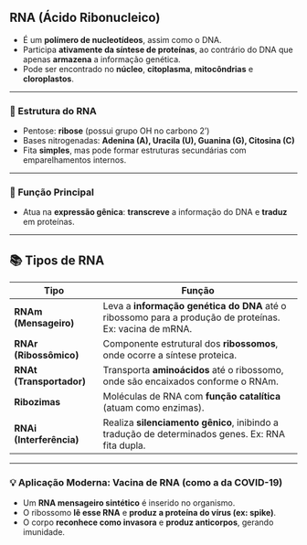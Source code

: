 ## RNA (Ácido Ribonucleico)

- É um **polímero de nucleotídeos**, assim como o DNA.
- Participa **ativamente da síntese de proteínas**, ao contrário do DNA que apenas **armazena** a informação genética.
- Pode ser encontrado no **núcleo**, **citoplasma**, **mitocôndrias** e **cloroplastos**.

---

### 🧪 Estrutura do RNA

- Pentose: **ribose** (possui grupo OH no carbono 2’)
- Bases nitrogenadas: **Adenina (A), Uracila (U), Guanina (G), Citosina (C)**  
- Fita **simples**, mas pode formar estruturas secundárias com emparelhamentos internos.

---

### 🧠 Função Principal

- Atua na **expressão gênica**: **transcreve** a informação do DNA e **traduz** em proteínas.

---

## 📚 Tipos de RNA

| **Tipo**                 | **Função**                                                                                              |
| ------------------------ | ------------------------------------------------------------------------------------------------------- |
| **RNAm (Mensageiro)**    | Leva a **informação genética do DNA** até o ribossomo para a produção de proteínas. Ex: vacina de mRNA. |
| **RNAr (Ribossômico)**   | Componente estrutural dos **ribossomos**, onde ocorre a síntese proteica.                               |
| **RNAt (Transportador)** | Transporta **aminoácidos** até o ribossomo, onde são encaixados conforme o RNAm.                        |
| **Ribozimas**            | Moléculas de RNA com **função catalítica** (atuam como enzimas).                                        |
| **RNAi (Interferência)** | Realiza **silenciamento gênico**, inibindo a tradução de determinados genes. Ex: RNA fita dupla.        |

---

### 💡 Aplicação Moderna: **Vacina de RNA (como a da COVID-19)**

- Um **RNA mensageiro sintético** é inserido no organismo.
- O ribossomo **lê esse RNA** e **produz a proteína do vírus (ex: spike)**.
- O corpo **reconhece como invasora** e **produz anticorpos**, gerando imunidade.